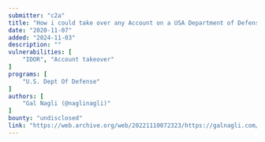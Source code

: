 ```yaml
---
submitter: "c2a"
title: "How i could take over any Account on a USA Department of Defense Website due to a simple IDOR"
date: "2020-11-07"
added: "2024-11-03"
description: ""
vulnerabilities: [
    "IDOR", "Account takeover"
]
programs: [
    "U.S. Dept Of Defense"
]
authors: [
    "Gal Nagli (@naglinagli)"
]
bounty: "undisclosed"
link: "https://web.archive.org/web/20221110072323/https://galnagli.com/DoD_IDOR/"
---
```





